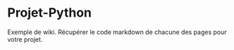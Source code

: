 # Projet-Python
Exemple de wiki. Récupérer le code markdown de chacune des pages pour votre projet.
